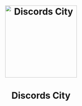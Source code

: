 <h1 align="center">
    <img src="https://cdn.discordapp.com/attachments/776425421968244768/966755883554050078/logo512.png" width="224px" alt="Discords City"/>
</h1>
<h1 align="center">
    Discords City
</h1>
